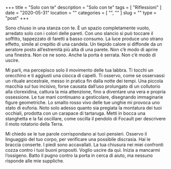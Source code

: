 +++
title = "Solo con te"
description = "Solo con te"
tags = [ "Riflessioni" ]
date = "2020-05-31"
location = ""
categories = [
  "",
  ""
]
slug = ""
type = "post"
+++

Sono chiuso in una stanza con te. È un spazio completamente vuoto, arredato solo con i colori delle pareti. Con uno slancio si può toccare il soffitto, tappezzato di faretti a basso consumo. La luce produce uno strano effetto, simile al crepitìo di una candela. Un tiepido calore si diffonde da un aeratore posto all’estremità più alta di una parete. Non c’è modo di aprire una finestra. Non ce ne sono. Anche la porta è serrata. Non c’è modo di uscire. 

Mi parli, ma percepisco solo il movimento delle tua labbra. Ti tocchi un orecchino e ti aggiusti una ciocca di capelli. Ti osservo, come se osservassi un rituale ancestrale, messo in pratica fin dalla notte dei tempi. Una piccola macchia sul tuo incisivo, forse causata dall’uso prolungato di un collutorio alla clorexidina, cattura la mia attenzione, fino a diventare una vera e propria ossessione. Le tue mani continuano a gesticolare, disegnando immaginarie figure geometriche. Lo smalto rosso vivo delle tue unghie mi provoca uno stato di euforia. Noto solo adesso quanto sia pregiata la montatura dei tuoi occhiali, prodotta con un carapace di tartaruga. Metti in bocca una stanghetta e la fai oscillare, come oscilla il pendolo di Focault per descrivere il moto rotatorio della Terra. 

Mi chiedo se le tue parole corrispondano ai tuoi pensieri. Osservo il linguaggio del tuo corpo, per verificare una possibile discrasia. Hai le braccia conserte. I piedi sono accavallati. La tua chiusura nei miei confronti cozza contro i tuoi buoni propositi. Voglio uscire da quì. Inizia a mancarmi l’ossigeno. Batto il pugno contro la porta in cerca di aiuto, ma nessuno risponde alle mie suppliche. 
